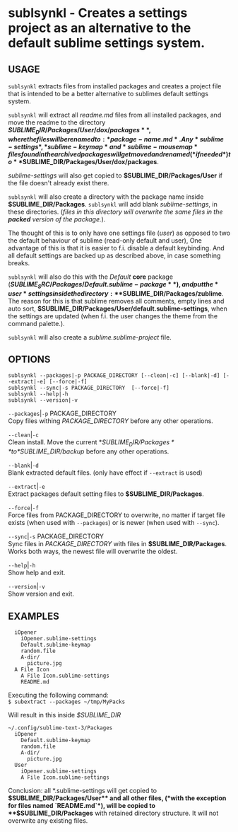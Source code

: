 # sublsynkl - Creates a settings project as an alternative to the default sublime settings system. 

USAGE
-----

`sublsynkl` extracts files from installed packages and
creates a project file that is intended to be a better
alternative to sublimes default settings system.

`sublsynkl` will extract all *readme.md* files from all
installed packages, and move the readme to the directory
**$SUBLIME_DIR/Packages/User/dox/packages**,  where the
files will be renamed to: *package-name.md*.  Any
*sublime-settings*,*sublime-keymap* and *sublime-mousemap*
files found in the archived packages will get moved and
renamed  (*if needed*) to
**$SUBLIME_DIR/Packages/User/dox/packages**.  

*sublime-settings* will also get copied to
**$SUBLIME_DIR/Packages/User**  if the file doesn't already
exist there.

`sublsynkl` will also create a directory with the package
name inside **$SUBLIME_DIR/Packages**. `sublsynkl` will add
blank *sublime-settings*, in these directories.  (*files in
this directory will overwrite the same files in the
__packed__ version of the package.*).  

The thought of this is to only have one settings file
(*user*) as opposed to two the default behaviour of sublime
(read-only default and user), One advantage of this is that
it is easier to f.i. disable a default keybinding. And all
default settings are backed up as described above, in case
something breaks.  

`sublsynkl` will also do this with the *Default* **core**
package (**$SUBLIME_SRC/Packages/Default.sublime-package**),
and put the *user* settings inside the directory: 
**$SUBLIME_DIR/Packages/zublime**. The reason for this is
that sublime removes all comments, empty lines and  auto
sort,
**$SUBLIME_DIR/Packages/User/default.sublime-settings**,
when the settings are updated (when f.i. the user changes
the theme from the command palette.).

`sublsynkl` will also create a *sublime.sublime-project* file.


OPTIONS
-------

```text
sublsynkl --packages|-p PACKAGE_DIRECTORY [--clean|-c] [--blank|-d] [--extract|-e] [--force|-f] 
sublsynkl --sync|-s PACKAGE_DIRECTORY  [--force|-f]
sublsynkl --help|-h
sublsynkl --version|-v
```


`--packages`|`-p` PACKAGE_DIRECTORY  
Copy files withing *PACKAGE_DIRECTORY* before any other
operations.  


`--clean`|`-c`  
Clean install. Move the current **$SUBLIME_DIR/Packages**
to *$SUBLIME_DIR/backup* before any other operations.  

`--blank`|`-d`  
Blank extracted default files. (only have effect if
`--extract` is used)

`--extract`|`-e`  
Extract packages default setting files to
**$SUBLIME_DIR/Packages**.

`--force`|`-f`  
Force files from PACKAGE_DIRECTORY to overwrite, no matter
if target file exists (when used with `--packages`)  or is
newer (when used with `--sync`).

`--sync`|`-s` PACKAGE_DIRECTORY  
Sync files in *PACKAGE_DIRECTORY* with files in
**$SUBLIME_DIR/Packages**. Works both ways, the newest file
will overwrite the oldest.

`--help`|`-h`  
Show help and exit.

`--version`|`-v`  
Show version and exit.

EXAMPLES
--------
```text~/tmp/MyPacks
  iOpener
    iOpener.sublime-settings
    Default.sublime-keymap
    random.file
    A-dir/
      picture.jpg
  A File Icon
    A File Icon.sublime-settings
    README.md
```


Executing the following command:  
`$ subextract --packages ~/tmp/MyPacks`  

Will result in this inside *$SUBLIME_DIR*  

``` text
~/.config/sublime-text-3/Packages
  iOpener
    Default.sublime-keymap
    random.file
    A-dir/
      picture.jpg
  User
    iOpener.sublime-settings
    A File Icon.sublime-settings
```


Conclusion: all \*.sublime-settings will get copied to  **$SUBLIME_DIR/Packages/User** and all other files, (*with the exception for files named `README.md`*), will be copied to **$SUBLIME_DIR/Packages**  with retained directory structure. It will not overwrite any existing files.




